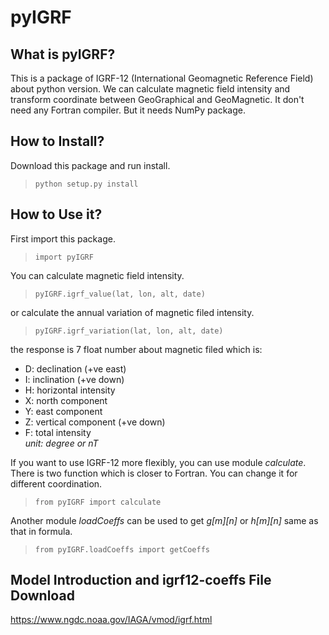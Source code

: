 # pyIGRF
## What is pyIGRF?  
This is a package of IGRF-12 (International Geomagnetic Reference Field) about python version. 
We can calculate magnetic field intensity and transform coordinate between GeoGraphical and GeoMagnetic.
It don't need any Fortran compiler. But it needs NumPy package.  

## How to Install?
Download this package and run install.
>```python setup.py install```

## How to Use it?
First import this package.  
> ```import pyIGRF```

You can calculate magnetic field intensity.   
>```pyIGRF.igrf_value(lat, lon, alt, date)```

or calculate the annual variation of magnetic filed intensity.  
>```pyIGRF.igrf_variation(lat, lon, alt, date)```

the response is 7 float number about magnetic filed which is:  
- D: declination (+ve east)
- I: inclination (+ve down)
- H: horizontal intensity
- X: north component
- Y: east component
- Z: vertical component (+ve down)
- F: total intensity  
*unit: degree or nT*

If you want to use IGRF-12 more flexibly, you can use module *calculate*. 
There is two function which is closer to Fortran. You can change it for different coordination.
>```from pyIGRF import calculate```  

Another module *loadCoeffs* can be used to get *g[m][n]* or *h[m][n]* same as that in formula.
>```from pyIGRF.loadCoeffs import getCoeffs``` 



## Model Introduction and igrf12-coeffs File Download
https://www.ngdc.noaa.gov/IAGA/vmod/igrf.html
